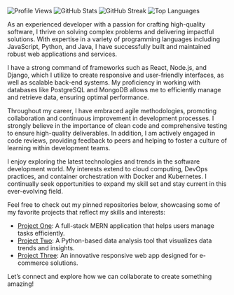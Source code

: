![Profile Views](https://komarev.com/ghpvc/?username=maxkurtweimann969&color=0e75b6)
![GitHub Stats](https://github-readme-stats.vercel.app/api?username=maxkurtweimann969&show_icons=true&hide_title=true&count_private=true&theme=radical)
![GitHub Streak](https://streak-stats.demolab.com/?user=maxkurtweimann969&theme=radical)
![Top Languages](https://github-readme-stats.vercel.app/api/top-langs/?username=maxkurtweimann969&theme=radical&layout=compact)

As an experienced developer with a passion for crafting high-quality software, I thrive on solving complex problems and delivering impactful solutions. With expertise in a variety of programming languages including JavaScript, Python, and Java, I have successfully built and maintained robust web applications and services.

I have a strong command of frameworks such as React, Node.js, and Django, which I utilize to create responsive and user-friendly interfaces, as well as scalable back-end systems. My proficiency in working with databases like PostgreSQL and MongoDB allows me to efficiently manage and retrieve data, ensuring optimal performance.

Throughout my career, I have embraced agile methodologies, promoting collaboration and continuous improvement in development processes. I strongly believe in the importance of clean code and comprehensive testing to ensure high-quality deliverables. In addition, I am actively engaged in code reviews, providing feedback to peers and helping to foster a culture of learning within development teams.

I enjoy exploring the latest technologies and trends in the software development world. My interests extend to cloud computing, DevOps practices, and container orchestration with Docker and Kubernetes. I continually seek opportunities to expand my skill set and stay current in this ever-evolving field.

Feel free to check out my pinned repositories below, showcasing some of my favorite projects that reflect my skills and interests:

- [Project One](https://github.com/maxkurtweimann969/project-one): A full-stack MERN application that helps users manage tasks efficiently.
- [Project Two](https://github.com/maxkurtweimann969/project-two): A Python-based data analysis tool that visualizes data trends and insights.
- [Project Three](https://github.com/maxkurtweimann969/project-three): An innovative responsive web app designed for e-commerce solutions.

Let’s connect and explore how we can collaborate to create something amazing!
